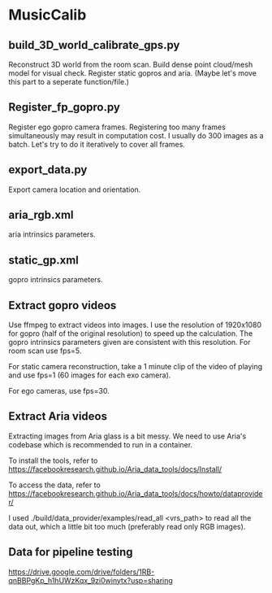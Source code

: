 # MusicCalib

## build_3D_world_calibrate_gps.py
Reconstruct 3D world from the room scan. Build dense point cloud/mesh model for visual check. 
Register static gopros and aria. (Maybe let's move this part to a seperate function/file.)

## Register_fp_gopro.py
Register ego gopro camera frames. Registering too many frames simultaneously may result in computation cost. 
I usually do 300 images as a batch. Let's try to do it iteratively to cover all frames. 

## export_data.py
Export camera location and orientation. 

## aria_rgb.xml
aria intrinsics parameters. 

## static_gp.xml
gopro intrinsics parameters. 

## Extract gopro videos 
Use ffmpeg to extract videos into images. I use the resolution of 1920x1080 for gopro (half of the original resolution) to speed up the calculation. The gopro intrinsics parameters given are consistent with this resolution. 
For room scan use fps=5.

For static camera reconstruction, take a 1 minute clip of the video of playing and use fps=1 (60 images for each exo camera).

For ego cameras, use fps=30.

## Extract Aria videos 
Extracting images from Aria glass is a bit messy. We need to use Aria's codebase which is recommended to run in a container. 

To install the tools, refer to https://facebookresearch.github.io/Aria_data_tools/docs/Install/

To access the data, refer to https://facebookresearch.github.io/Aria_data_tools/docs/howto/dataprovider/

I used ./build/data_provider/examples/read_all <vrs_path> to read all the data out, which a little bit too much (preferably read only RGB images).

## Data for pipeline testing
https://drive.google.com/drive/folders/1RB-qnBBPgKp_h1hUWzKqx_9zi0winytx?usp=sharing
